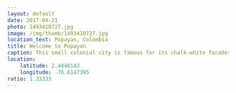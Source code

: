 ```yaml
---
layout: default
date: 2017-04-21
photo: 1493410727.jpg
image: /img/thumb/1493410727.jpg
location_text: Popayan, Colombia
title: Welcome to Popayan
caption: This small colonial city is famous for its chalk-white facades and as a religious center with many churches and a popular Holy Week in April.
location:
    latitude: 2.4448143
    longitude: -76.6147395
ratio: 1.33333
---
```

